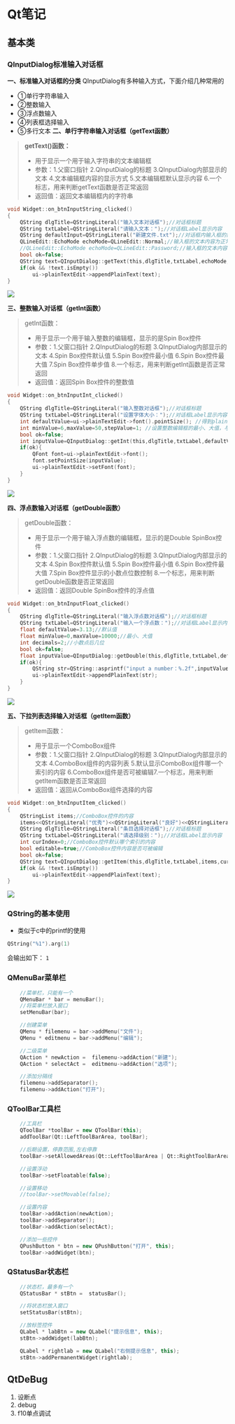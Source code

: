 # Qt笔记
## 基本类
### QInputDialog标准输入对话框
**一、标准输入对话框的分类**
QInputDialog有多种输入方式，下面介绍几种常用的
* ①单行字符串输入
* ②整数输入
* ③浮点数输入
* ④列表框选择输入
* ⑤多行文本
**二、单行字符串输入对话框（getText函数）**
>**getText()函数：**
>* 用于显示一个用于输入字符串的文本编辑框
>* 参数：1.父窗口指针 2.QInputDialog的标题 3.QInputDialog内部显示的文本 4.文本编辑框内容的显示方式 5.文本编辑框默认显示内容 6.一个标志，用来判断getText函数是否正常返回
>* 返回值：返回文本编辑框内的字符串
```c
void Widget::on_btnInputString_clicked()
{
    QString dlgTitle=QStringLiteral("输入文本对话框");//对话框标题
    QString txtLabel=QStringLiteral("请输入文本：");//对话框Label显示内容
    QString defaultInput=QStringLiteral("新建文件.txt");//对话框内输入框的默认内容
    QLineEdit::EchoMode echoMode=QLineEdit::Normal;//输入框的文本内容为正常显示
    //QLineEdit::EchoMode echoMode=QLineEdit::Password;//输入框的文本内容为密码方式显示
    bool ok=false;
    QString text=QInputDialog::getText(this,dlgTitle,txtLabel,echoMode,defaultInput,&ok);
    if(ok && !text.isEmpty())
        ui->plainTextEdit->appendPlainText(text);
}
```
![](_v_images/20201209152006080_20060.png)

**三、整数输入对话框（getInt函数）**
>getInt函数：
>+ 用于显示一个用于输入整数的编辑框，显示的是Spin Box控件
>+ 参数：1.父窗口指针 2.QInputDialog的标题 3.QInputDialog内部显示的文本 4.Spin Box控件默认值 5.Spin Box控件最小值 6.Spin Box控件最大值 7.Spin Box控件单步值 8.一个标志，用来判断getInt函数是否正常返回
>+ 返回值：返回Spin Box控件的整数值
```c
void Widget::on_btnInputInt_clicked()
{
    QString dlgTitle=QStringLiteral("输入整数对话框");//对话框标题
    QString txtLabel=QStringLiteral("设置字体大小：");//对话框Label显示内容
    int defaultValue=ui->plainTextEdit->font().pointSize(); //得到plainTextEdit控件的字体大小
    int minValue=6,maxValue=50,stepValue=1; //设置整数编辑框的最小、大值，与单步改变值
    bool ok=false;
    int inputValue=QInputDialog::getInt(this,dlgTitle,txtLabel,defaultValue,minValue,maxValue,stepValue,&ok);
    if(ok){
        QFont font=ui->plainTextEdit->font();
        font.setPointSize(inputValue);
        ui->plainTextEdit->setFont(font);
    }
}
```
![](_v_images/20201209152250696_24575.png)

**四、浮点数输入对话框（getDouble函数）**
>getDouble函数：
>+ 用于显示一个用于输入浮点数的编辑框，显示的是Double SpinBox控件
>+ 参数：1.父窗口指针 2.QInputDialog的标题 3.QInputDialog内部显示的文本 4.Spin Box控件默认值 5.Spin Box控件最小值 6.Spin Box控件最大值 7.Spin Box控件显示的小数点位数控制 8.一个标志，用来判断getDouble函数是否正常返回
>+ 返回值：返回Double SpinBox控件的浮点值
```c
void Widget::on_btnInputFloat_clicked()
{
    QString dlgTitle=QStringLiteral("输入浮点数对话框");//对话框标题
    QString txtLabel=QStringLiteral("输入一个浮点数：");//对话框Label显示内容
    float defaultValue=3.13;//默认值
    float minValue=0,maxValue=10000;//最小、大值
    int decimals=2;//小数点后几位
    bool ok=false;
    float inputValue=QInputDialog::getDouble(this,dlgTitle,txtLabel,defaultValue,minValue,maxValue,decimals,&ok);
    if(ok){
        QString str=QString::asprintf("input a number：%.2f",inputValue);
        ui->plainTextEdit->appendPlainText(str);
    }
}
```
![](_v_images/20201209152345064_13403.png)

**五、下拉列表选择输入对话框（getItem函数）**
>getItem函数：
>+ 用于显示一个ComboBox组件
>+ 参数：1.父窗口指针 2.QInputDialog的标题 3.QInputDialog内部显示的文本 4.ComboBox组件的内容列表 5.默认显示ComboBox组件哪一个索引的内容 6.ComboBox组件是否可被编辑7.一个标志，用来判断getItem函数是否正常返回
>+ 返回值：返回从ComboBox组件选择的内容
```c
void Widget::on_btnInputItem_clicked()
{
    QStringList items;//ComboBox控件的内容
    items<<QStringLiteral("优秀")<<QStringLiteral("良好")<<QStringLiteral("及格")<<QStringLiteral("不及格");
    QString dlgTitle=QStringLiteral("条目选择对话框");//对话框标题
    QString txtLabel=QStringLiteral("请选择级别：");//对话框Label显示内容
    int curIndex=0;//ComboBox控件默认哪个索引的内容
    bool editable=true;//ComboBox控件内容是否可被编辑
    bool ok=false;
    QString text=QInputDialog::getItem(this,dlgTitle,txtLabel,items,curIndex,editable,&ok);
    if(ok && !text.isEmpty())
        ui->plainTextEdit->appendPlainText(text);
}
```
![](_v_images/20201209152422527_29784.png)


### QString的基本使用
+ 类似于c中的printf的使用
```c++
QString("%1").arg(1)
```
会输出如下：
`1`

### QMenuBar菜单栏
```c++
    //菜单栏，只能有一个
    QMenuBar * bar = menuBar();
    //将菜单栏放入窗口
    setMenuBar(bar);

    //创建菜单
    QMenu * filemenu = bar->addMenu("文件");
    QMenu * editmenu = bar->addMenu("编辑");

    //二级菜单
    QAction * newAction =  filemenu->addAction("新建");
    QAction * selectAct =  editmenu->addAction("选项");

    //添加分隔线
    filemenu->addSeparator();
    filemenu->addAction("打开");    
```

### QToolBar工具栏
```C++
    //工具栏
    QToolBar *toolBar = new QToolBar(this);
    addToolBar(Qt::LeftToolBarArea, toolBar);

    //后期设置，停靠范围,左右停靠
    toolBar->setAllowedAreas(Qt::LeftToolBarArea | Qt::RightToolBarArea);

    //设置浮动
    toolBar->setFloatable(false);

    //设置移动
    //toolBar->setMovable(false);

    //设置内容
    toolBar->addAction(newAction);
    toolBar->addSeparator();
    toolBar->addAction(selectAct);

    //添加一些控件
    QPushButton * btn = new QPushButton("打开", this);
    toolBar->addWidget(btn);
```

### QStatusBar状态栏
```c++
    //状态栏，最多有一个
    QStatusBar * stBtn =  statusBar();

    //将状态栏放入窗口
    setStatusBar(stBtn);

    //放标签控件
    QLabel * labBtn = new QLabel("提示信息", this);
    stBtn->addWidget(labBtn);

    QLabel * rightlab = new QLabel("右侧提示信息", this);
    stBtn->addPermanentWidget(rightlab);
```
## QtDeBug
1. 设断点
2. debug
3. f10单点调试